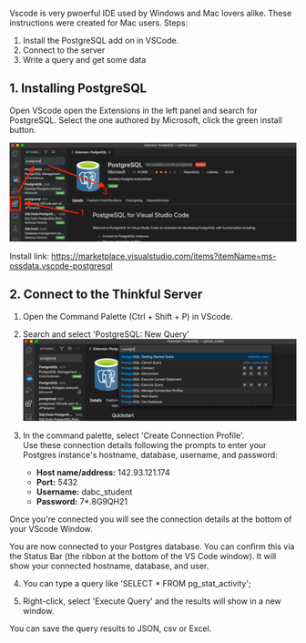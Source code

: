 


Vscode is very pwoerful IDE used by Windows and Mac lovers alike. These instructions were created for Mac users. 
Steps:
1. Install the PostgreSQL add on in VSCode.
2. Connect to the server
3. Write a query and get some data

## 1. Installing PostgreSQL
Open VScode open the Extensions in the left panel and search for PostgreSQL. Select the one authored by Microsoft, click the green install button.

![relative image link](images/image1a.png)

Install link: https://marketplace.visualstudio.com/items?itemName=ms-ossdata.vscode-postgresql 

## 2. Connect to the Thinkful Server

1) Open the Command Palette (Ctrl + Shift + P) in VScode.

2) Search and select 'PostgreSQL: New Query'
![search_image](images/search_image.png)
3) In the command palette, select 'Create Connection Profile'.  
Use these connection details following the prompts to enter your Postgres instance's hostname, database, username, and password:
	-   **Host name/address:**  142.93.121.174
	-   **Port:**  5432
	-   **Username:**  dabc_student
	-   **Password:**  7*.8G9QH21

Once you're connected you will see the connection details at the bottom of your VScode Window.


You are now connected to your Postgres database. You can confirm this via the Status Bar (the ribbon at the bottom of the VS Code window). It will show your connected hostname, database, and user.

4) You can type a query like 'SELECT * FROM pg_stat_activity';

5) Right-click, select 'Execute Query' and the results will show in a new window.

You can save the query results to JSON, csv or Excel.



<!--stackedit_data:
eyJoaXN0b3J5IjpbMTY1ODc1MDc1MywxMTYxNDg3MDksNjA4ND
A3NzksLTE5MDA5Mjk3NDEsMTE3MDc3OTQ5MCwtMTQxMTQ1NTU1
OCwyODE0NTc4MzBdfQ==
-->
